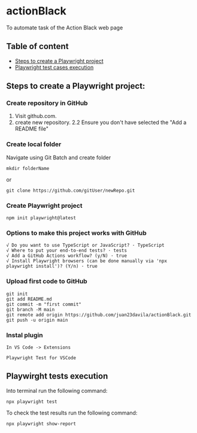 # actionBlack
To automate task of the Action Black web page

## Table of content
- [Steps to create a Playwright project](#steps-to-create-a-playwright-project)
- [Playwright test cases execution](#playwirght-tests-execution)


## Steps to create a Playwright project:

### Create repository in GitHub

1. Visit github.com.
2. create new repository.
    2.2 Ensure you don't have selected the "Add a README file"

### Create local folder

Navigate using Git Batch and create folder
```
mkdir folderName
```
or
```
git clone https://github.com/gitUser/newRepo.git
```


### Create Playwright project

```
npm init playwright@latest
```

### Options to make this project works with GitHub

```
√ Do you want to use TypeScript or JavaScript? · TypeScript
√ Where to put your end-to-end tests? · tests
√ Add a GitHub Actions workflow? (y/N) · true
√ Install Playwright browsers (can be done manually via 'npx playwright install')? (Y/n) · true
```

### Upload first code to GitHub

```
git init
git add README.md
git commit -m "first commit"
git branch -M main
git remote add origin https://github.com/juan23davila/actionBlack.git
git push -u origin main
```

### Instal plugin

```
In VS Code -> Extensions

Playwright Test for VSCode
```


## Playwirght tests execution
Into terminal run the following command:
```
npx playwright test
```

To check the test results run the following command:
```
npx playwright show-report
```
